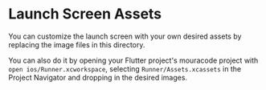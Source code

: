# Launch Screen Assets

You can customize the launch screen with your own desired assets by replacing the image files in this directory.

You can also do it by opening your Flutter project's mouracode project with `open ios/Runner.xcworkspace`, selecting `Runner/Assets.xcassets` in the Project Navigator and dropping in the desired images.